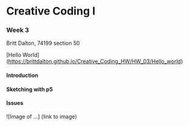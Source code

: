 # Creative Coding I #
### Week 3 ###

Britt Dalton, 74199 section 50

[Hello World] (https://brittdalton.github.io/Creative_Coding_HW/HW_03/Hello_world)

 #### Introduction ####

 #### Sketching with p5 ####

 #### Issues ####

 ![Image of ...] (link to image)
